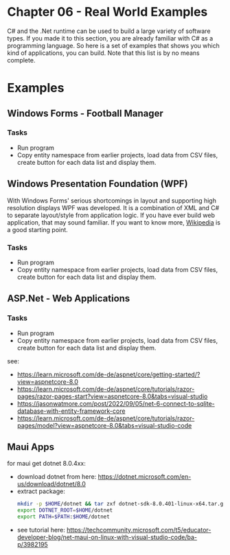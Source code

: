 # Chapter 06 - Real World Examples
C# and the .Net runtime can be used to build a large variety of software types. If you made it to this section, you are already familiar with C# as a programming language. So here is a set of examples that shows you which kind of applications, you can build. Note that this list is by no means complete. 

# Examples

## Windows Forms - Football Manager

### Tasks
* Run program
* Copy entity namespace from earlier projects, load data from CSV files, create button for each data list and display them.

## Windows Presentation Foundation (WPF)
With Windows Forms' serious shortcomings in layout and supporting high resolution displays WPF was developed. It is a combination of XML and C# to separate layout/style from application logic. If you have ever build web application, that may sound familiar. If you want to know more, [Wikipedia](https://en.wikipedia.org/wiki/Windows_Presentation_Foundation) is a good starting point.

### Tasks
* Run program
* Copy entity namespace from earlier projects, load data from CSV files, create button for each data list and display them.

## ASP.Net - Web Applications

### Tasks
* Run program
* Copy entity namespace from earlier projects, load data from CSV files, create button for each data list and display them.

see:
* https://learn.microsoft.com/de-de/aspnet/core/getting-started/?view=aspnetcore-8.0
* https://learn.microsoft.com/de-de/aspnet/core/tutorials/razor-pages/razor-pages-start?view=aspnetcore-8.0&tabs=visual-studio
* https://jasonwatmore.com/post/2022/09/05/net-6-connect-to-sqlite-database-with-entity-framework-core
* https://learn.microsoft.com/de-de/aspnet/core/tutorials/razor-pages/model?view=aspnetcore-8.0&tabs=visual-studio-code


## Maui Apps

for maui get dotnet 8.0.4xx:
* download dotnet from here: https://dotnet.microsoft.com/en-us/download/dotnet/8.0
* extract package:
    ```sh
    mkdir -p $HOME/dotnet && tar zxf dotnet-sdk-8.0.401-linux-x64.tar.gz -C $HOME/dotnet
    export DOTNET_ROOT=$HOME/dotnet
    export PATH=$PATH:$HOME/dotnet
    ```
* see tutorial here: https://techcommunity.microsoft.com/t5/educator-developer-blog/net-maui-on-linux-with-visual-studio-code/ba-p/3982195

